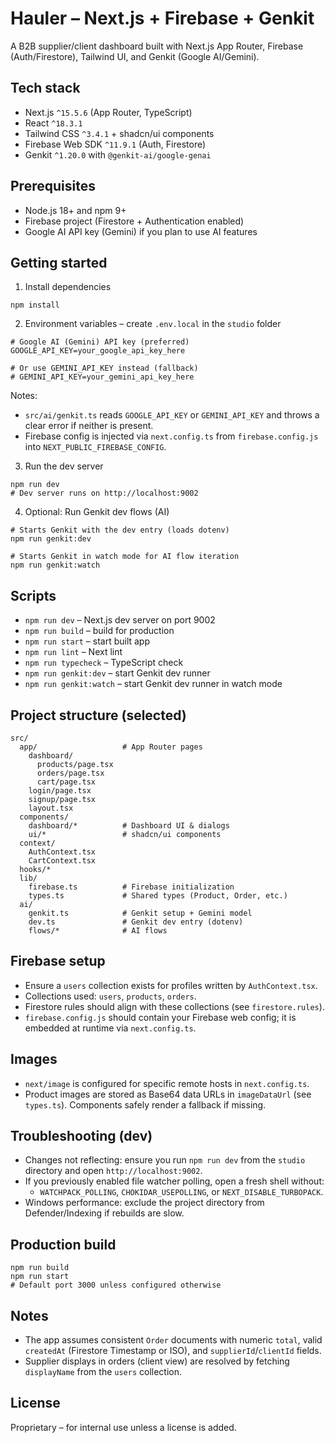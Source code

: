 # Hauler – Next.js + Firebase + Genkit

A B2B supplier/client dashboard built with Next.js App Router, Firebase (Auth/Firestore), Tailwind UI, and Genkit (Google AI/Gemini).

## Tech stack
- Next.js `^15.5.6` (App Router, TypeScript)
- React `^18.3.1`
- Tailwind CSS `^3.4.1` + shadcn/ui components
- Firebase Web SDK `^11.9.1` (Auth, Firestore)
- Genkit `^1.20.0` with `@genkit-ai/google-genai`

## Prerequisites
- Node.js 18+ and npm 9+
- Firebase project (Firestore + Authentication enabled)
- Google AI API key (Gemini) if you plan to use AI features

## Getting started
1) Install dependencies
```
npm install
```

2) Environment variables – create `.env.local` in the `studio` folder
```
# Google AI (Gemini) API key (preferred)
GOOGLE_API_KEY=your_google_api_key_here

# Or use GEMINI_API_KEY instead (fallback)
# GEMINI_API_KEY=your_gemini_api_key_here
```
Notes:
- `src/ai/genkit.ts` reads `GOOGLE_API_KEY` or `GEMINI_API_KEY` and throws a clear error if neither is present.
- Firebase config is injected via `next.config.ts` from `firebase.config.js` into `NEXT_PUBLIC_FIREBASE_CONFIG`.

3) Run the dev server
```
npm run dev
# Dev server runs on http://localhost:9002
```

4) Optional: Run Genkit dev flows (AI)
```
# Starts Genkit with the dev entry (loads dotenv)
npm run genkit:dev

# Starts Genkit in watch mode for AI flow iteration
npm run genkit:watch
```

## Scripts
- `npm run dev` – Next.js dev server on port 9002
- `npm run build` – build for production
- `npm run start` – start built app
- `npm run lint` – Next lint
- `npm run typecheck` – TypeScript check
- `npm run genkit:dev` – start Genkit dev runner
- `npm run genkit:watch` – start Genkit dev runner in watch mode

## Project structure (selected)
```
src/
  app/                   # App Router pages
    dashboard/
      products/page.tsx
      orders/page.tsx
      cart/page.tsx
    login/page.tsx
    signup/page.tsx
    layout.tsx
  components/
    dashboard/*          # Dashboard UI & dialogs
    ui/*                 # shadcn/ui components
  context/
    AuthContext.tsx
    CartContext.tsx
  hooks/*
  lib/
    firebase.ts          # Firebase initialization
    types.ts             # Shared types (Product, Order, etc.)
  ai/
    genkit.ts            # Genkit setup + Gemini model
    dev.ts               # Genkit dev entry (dotenv)
    flows/*              # AI flows
```

## Firebase setup
- Ensure a `users` collection exists for profiles written by `AuthContext.tsx`.
- Collections used: `users`, `products`, `orders`.
- Firestore rules should align with these collections (see `firestore.rules`).
- `firebase.config.js` should contain your Firebase web config; it is embedded at runtime via `next.config.ts`.

## Images
- `next/image` is configured for specific remote hosts in `next.config.ts`.
- Product images are stored as Base64 data URLs in `imageDataUrl` (see `types.ts`). Components safely render a fallback if missing.

## Troubleshooting (dev)
- Changes not reflecting: ensure you run `npm run dev` from the `studio` directory and open `http://localhost:9002`.
- If you previously enabled file watcher polling, open a fresh shell without:
  - `WATCHPACK_POLLING`, `CHOKIDAR_USEPOLLING`, or `NEXT_DISABLE_TURBOPACK`.
- Windows performance: exclude the project directory from Defender/Indexing if rebuilds are slow.

## Production build
```
npm run build
npm run start
# Default port 3000 unless configured otherwise
```

## Notes
- The app assumes consistent `Order` documents with numeric `total`, valid `createdAt` (Firestore Timestamp or ISO), and `supplierId`/`clientId` fields.
- Supplier displays in orders (client view) are resolved by fetching `displayName` from the `users` collection.

## License
Proprietary – for internal use unless a license is added.